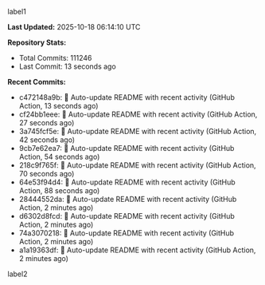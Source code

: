 
label1 
<!-- ACTIVITY_START -->
**Last Updated:** 2025-10-18 06:14:10 UTC

**Repository Stats:**
- Total Commits: 111246
- Last Commit: 13 seconds ago

**Recent Commits:**
- c472148a9b: 🤖 Auto-update README with recent activity (GitHub Action, 13 seconds ago)
- cf24bb1eee: 🤖 Auto-update README with recent activity (GitHub Action, 27 seconds ago)
- 3a745fcf5e: 🤖 Auto-update README with recent activity (GitHub Action, 42 seconds ago)
- 9cb7e62ea7: 🤖 Auto-update README with recent activity (GitHub Action, 54 seconds ago)
- 218c9f765f: 🤖 Auto-update README with recent activity (GitHub Action, 70 seconds ago)
- 64e53f94d4: 🤖 Auto-update README with recent activity (GitHub Action, 88 seconds ago)
- 28444552da: 🤖 Auto-update README with recent activity (GitHub Action, 2 minutes ago)
- d6302d8fcd: 🤖 Auto-update README with recent activity (GitHub Action, 2 minutes ago)
- 74a3070218: 🤖 Auto-update README with recent activity (GitHub Action, 2 minutes ago)
- a1a19363df: 🤖 Auto-update README with recent activity (GitHub Action, 2 minutes ago)
<!-- ACTIVITY_END -->

label2
